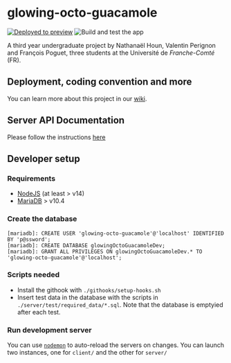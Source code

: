 # glowing-octo-guacamole

[![Deployed to preview](https://img.shields.io/badge/Preview-deployed-brightgreen)](https://beta.glowing-octo-guacamole.nathanaelhoun.fr)
![Build and test the app](https://github.com/nathanaelhoun/glowing-octo-guacamole/workflows/Build%20and%20test%20the%20app/badge.svg)

A third year undergraduate project by Nathanaël Houn, Valentin Perignon and François Poguet, three students at the Université de _Franche-Comté_ (FR).

## Deployment, coding convention and more

You can learn more about this project in our [wiki](https://github.com/nathanaelhoun/glowing-octo-guacamole/wiki).

## Server API Documentation

Please follow the instructions [here](https://github.com/ValFraNath/guacamole-api-docs)

## Developer setup

### Requirements

- [NodeJS](https://nodejs.org/en/) (at least > v14)
- [MariaDB](https://mariadb.org/) > v10.4

### Create the database

```mariadb
[mariadb]: CREATE USER 'glowing-octo-guacamole'@'localhost' IDENTIFIED BY 'p@ssword';
[mariadb]: CREATE DATABASE glowingOctoGuacamoleDev;
[mariadb]: GRANT ALL PRIVILEGES ON glowingOctoGuacamoleDev.* TO 'glowing-octo-guacamole'@'localhost';
```

### Scripts needed

- Install the githook with `./githooks/setup-hooks.sh`
- Insert test data in the database with the scripts in `./server/test/required_data/*.sql`. Note that the database is emptyied after each test.

### Run development server

You can use [`nodemon`](https://nodemon.io/) to auto-reload the servers on changes. You can launch two instances, one for `client/` and the other for `server/`

